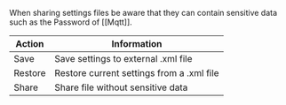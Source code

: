 When sharing settings files be aware that they can contain sensitive data such as the Password
of [[Mqtt]].

| Action  | Information                               | 
|---------|-------------------------------------------|
| Save    | Save settings to external .xml file       | 
| Restore | Restore current settings from a .xml file | 
| Share   | Share file without sensitive data         | 
